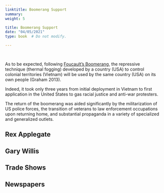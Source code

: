 ```yaml
---
linktitle: Boomerang Support
summary: 
weight: 5

title: Boomerang Support
date: "04/05/2021"
type: book  # Do not modify.

---
```


<br>

As to be expected, following [Foucault’s Boomerang](https://www.opendemocracy.net/en/opensecurity/foucaults-boomerang-new-military-urbanism/), the repressive technique (thermal fogging) developed by a country (USA) to control colonial territories (Vietnam) will be used by the same country (USA) on its own people (Graham 2013).

Indeed, it took only three years from initial deployment in Vietnam to first application in the United States to gas racial justice and anti-war protesters.

The return of the boomerang was aided significantly by the militarization of US police forces, the transition of veterans to law enforcement occupations upon returning home, and substantial propaganda in a variety of specialized and generalized outlets.

## Rex Applegate

## Gary Willis

## Trade Shows

## Newspapers